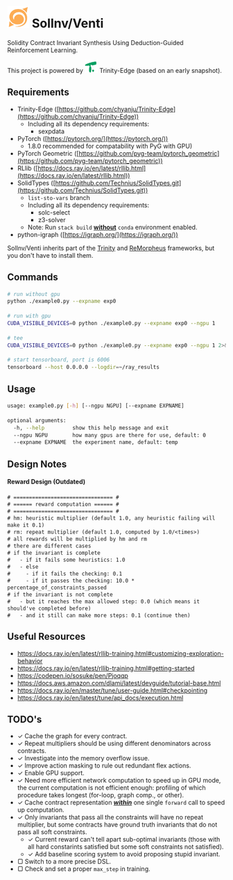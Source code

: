 <div align="left">
  <h1>
    <img src="./resources/solinv_logo_marigold.png" width=50>
  	SolInv/Venti
  </h1>
</div>

Solidity Contract Invariant Synthesis Using Deduction-Guided Reinforcement Learning.

<div align="left">
  This project is powered by <img src="./resources/trinity_edge_matrix.png" width=30> Trinity-Edge (based on an early snapshot).
</div>

## Requirements

- Trinity-Edge ([https://github.com/chyanju/Trinity-Edge](https://github.com/chyanju/Trinity-Edge))
  - Including all its dependency requirements:
    - sexpdata
- PyTorch ([https://pytorch.org/](https://pytorch.org/))
  - 1.8.0 recommended for compatability with PyG with GPU)
- PyTorch Geometric ([https://github.com/pyg-team/pytorch_geometric](https://github.com/pyg-team/pytorch_geometric))
- RLlib ([https://docs.ray.io/en/latest/rllib.html](https://docs.ray.io/en/latest/rllib.html))
- SolidTypes ([https://github.com/Technius/SolidTypes.git](https://github.com/Technius/SolidTypes.git))
  - `list-sto-vars` branch
  - Including all its dependency requirements:
    - solc-select
    - z3-solver
  - Note: Run `stack build` **<u>without</u>** `conda` environment enabled.
- python-igraph ([https://igraph.org/](https://igraph.org/))

SolInv/Venti inherits part of the [Trinity](https://github.com/fredfeng/Trinity) and [ReMorpheus](https://github.com/chyanju/ReMorpheus) frameworks, but you don't have to install them.

## Commands

```bash
# run without gpu
python ./example0.py --expname exp0

# run with gpu
CUDA_VISIBLE_DEVICES=0 python ./example0.py --expname exp0 --ngpu 1

# tee
CUDA_VISIBLE_DEVICES=0 python ./example0.py --expname exp0 --ngpu 1 2>&1 | tee -a ./exp0.log

# start tensorboard, port is 6006
tensorboard --host 0.0.0.0 --logdir=~/ray_results
```

## Usage

```bash
usage: example0.py [-h] [--ngpu NGPU] [--expname EXPNAME]

optional arguments:
  -h, --help         show this help message and exit
  --ngpu NGPU        how many gpus are there for use, default: 0
  --expname EXPNAME  the experiment name, default: temp
```

## Design Notes

#### Reward Design (Outdated)

```
# ================================ #
# ====== reward computation ====== #
# ================================ #
# hm: heuristic multiplier (default 1.0, any heuristic failing will make it 0.1)
# rm: repeat multiplier (default 1.0, computed by 1.0/<times>)
# all rewards will be multiplied by hm and rm
# there are different cases
# if the invariant is complete
#   - if it fails some heuristics: 1.0
#   - else
#     - if it fails the checking: 0.1
#     - if it passes the checking: 10.0 * percentage_of_constraints_passed 
# if the invariant is not complete
#   - but it reaches the max allowed step: 0.0 (which means it should've completed before)
#   - and it still can make more steps: 0.1 (continue then)
```

## Useful Resources

- https://docs.ray.io/en/latest/rllib-training.html#customizing-exploration-behavior
- https://docs.ray.io/en/latest/rllib-training.html#getting-started
- https://codepen.io/sosuke/pen/Pjoqqp
- https://docs.aws.amazon.com/dlami/latest/devguide/tutorial-base.html
- https://docs.ray.io/en/master/tune/user-guide.html#checkpointing
- https://docs.ray.io/en/latest/tune/api_docs/execution.html

## TODO's

- ✓ Cache the graph for every contract.
- ✓ Repeat multipliers should be using different denominators across contracts.
- ✓ Investigate into the memory overflow issue.
- ✓ Improve action masking to rule out redundant flex actions.
- ✓ Enable GPU support.
- ✓ Need more efficient network computation to speed up in GPU mode, the current computation is not efficient enough: profiling of which procedure takes longest (for-loop, graph comp., or other).
- ✓ Cache contract representation **<u>*within*</u>** one single `forward` call to speed up computation.
- ✓ Only invariants that pass all the constraints will have no repeat multiplier, but some contracts have ground truth invariants that do not pass all soft constraints.
  - ✓ Current reward can't tell apart sub-optimal invariants (those with all hard constarints satisfied but some soft constraints not satisfied).
  - ✓ Add baseline scoring system to avoid proposing stupid invariant.
- ▢ Switch to a more precise DSL.
- ▢ Check and set a proper `max_step` in training.

